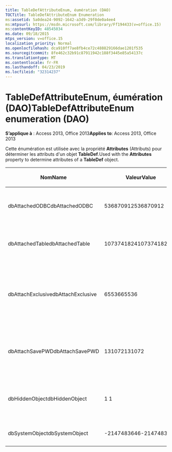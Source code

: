 ```yaml
---
title: TableDefAttributeEnum, éumération (DAO)
TOCTitle: TableDefAttributeEnum Enumeration
ms:assetid: 5a0dea24-9092-1642-a3d9-29f0de0a4ee4
ms:mtpsurl: https://msdn.microsoft.com/library/Ff194433(v=office.15)
ms:contentKeyID: 48545034
ms.date: 09/18/2015
mtps_version: v=office.15
localization_priority: Normal
ms.openlocfilehash: dca910ff7ae8fb4ce72c488829166dae1201f535
ms.sourcegitcommit: 8fe462c32b91c87911942c188f3445e85a54137c
ms.translationtype: MT
ms.contentlocale: fr-FR
ms.lasthandoff: 04/23/2019
ms.locfileid: "32314237"
---
```

# <a name="tabledefattributeenum-enumeration-dao"></a><span data-ttu-id="3a168-102">TableDefAttributeEnum, éumération (DAO)</span><span class="sxs-lookup"><span data-stu-id="3a168-102">TableDefAttributeEnum enumeration (DAO)</span></span>


<span data-ttu-id="3a168-103">**S’applique à** : Access 2013, Office 2013</span><span class="sxs-lookup"><span data-stu-id="3a168-103">**Applies to**: Access 2013, Office 2013</span></span>

<span data-ttu-id="3a168-104">Cette énumération est utilisée avec la propriété **Attributes** (Attributs) pour déterminer les attributs d'un objet **TableDef**.</span><span class="sxs-lookup"><span data-stu-id="3a168-104">Used with the **Attributes** property to determine attributes of a **TableDef** object.</span></span>

<table>
<colgroup>
<col style="width: 33%" />
<col style="width: 33%" />
<col style="width: 33%" />
</colgroup>
<thead>
<tr class="header">
<th><p><span data-ttu-id="3a168-105">Nom</span><span class="sxs-lookup"><span data-stu-id="3a168-105">Name</span></span></p></th>
<th><p><span data-ttu-id="3a168-106">Valeur</span><span class="sxs-lookup"><span data-stu-id="3a168-106">Value</span></span></p></th>
<th><p><span data-ttu-id="3a168-107">Description</span><span class="sxs-lookup"><span data-stu-id="3a168-107">Description</span></span></p></th>
</tr>
</thead>
<tbody>
<tr class="odd">
<td><p><span data-ttu-id="3a168-108">dbAttachedODBC</span><span class="sxs-lookup"><span data-stu-id="3a168-108">dbAttachedODBC</span></span></p></td>
<td><p><span data-ttu-id="3a168-109">536870912</span><span class="sxs-lookup"><span data-stu-id="3a168-109">536870912</span></span></p></td>
<td><p><span data-ttu-id="3a168-110">Table de base de données ODBC attachée.</span><span class="sxs-lookup"><span data-stu-id="3a168-110">Linked ODBC database table.</span></span></p></td>
</tr>
<tr class="even">
<td><p><span data-ttu-id="3a168-111">dbAttachedTable</span><span class="sxs-lookup"><span data-stu-id="3a168-111">dbAttachedTable</span></span></p></td>
<td><p><span data-ttu-id="3a168-112">1073741824</span><span class="sxs-lookup"><span data-stu-id="3a168-112">1073741824</span></span></p></td>
<td><p><span data-ttu-id="3a168-113">Table de base de données non ODBC attachée.</span><span class="sxs-lookup"><span data-stu-id="3a168-113">Linked non-ODBC database table.</span></span></p></td>
</tr>
<tr class="odd">
<td><p><span data-ttu-id="3a168-114">dbAttachExclusive</span><span class="sxs-lookup"><span data-stu-id="3a168-114">dbAttachExclusive</span></span></p></td>
<td><p><span data-ttu-id="3a168-115">65536</span><span class="sxs-lookup"><span data-stu-id="3a168-115">65536</span></span></p></td>
<td><p><span data-ttu-id="3a168-116">Ouvre une table du moteur de base de données Microsoft Access attachée en mode exclusif.</span><span class="sxs-lookup"><span data-stu-id="3a168-116">Opens a linked Microsoft Access database engine table for exclusive use.</span></span></p></td>
</tr>
<tr class="even">
<td><p><span data-ttu-id="3a168-117">dbAttachSavePWD</span><span class="sxs-lookup"><span data-stu-id="3a168-117">dbAttachSavePWD</span></span></p></td>
<td><p><span data-ttu-id="3a168-118">131072</span><span class="sxs-lookup"><span data-stu-id="3a168-118">131072</span></span></p></td>
<td><p><span data-ttu-id="3a168-119">Enregistre l'identité et le mot de passe de l'utilisateur pour la table distante attachée.</span><span class="sxs-lookup"><span data-stu-id="3a168-119">Saves user ID and password for linked remote table.</span></span></p></td>
</tr>
<tr class="odd">
<td><p><span data-ttu-id="3a168-120">dbHiddenObject</span><span class="sxs-lookup"><span data-stu-id="3a168-120">dbHiddenObject</span></span></p></td>
<td><p><span data-ttu-id="3a168-121">1 </span><span class="sxs-lookup"><span data-stu-id="3a168-121">1</span></span></p></td>
<td><p><span data-ttu-id="3a168-122">Table masquée (pour une utilisation temporaire).</span><span class="sxs-lookup"><span data-stu-id="3a168-122">Hidden table (for temporary use).</span></span></p></td>
</tr>
<tr class="even">
<td><p><span data-ttu-id="3a168-123">dbSystemObject</span><span class="sxs-lookup"><span data-stu-id="3a168-123">dbSystemObject</span></span></p></td>
<td><p><span data-ttu-id="3a168-124">-2147483646</span><span class="sxs-lookup"><span data-stu-id="3a168-124">-2147483646</span></span></p></td>
<td><p><span data-ttu-id="3a168-125">Table système.</span><span class="sxs-lookup"><span data-stu-id="3a168-125">System table.</span></span></p></td>
</tr>
</tbody>
</table>

